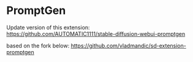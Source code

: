 # PromptGen

Update version of this extension:
<https://github.com/AUTOMATIC1111/stable-diffusion-webui-promptgen>

based on the fork below:
<https://github.com/vladmandic/sd-extension-promptgen>
